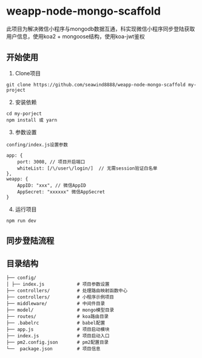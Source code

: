 # weapp-node-mongo-scaffold
此项目为解决微信小程序与mongodb数据互通，科实现微信小程序同步登陆获取用户信息，使用koa2 + mongoose结构，使用koa-jwt鉴权

## 开始使用

1. Clone项目
```
git clone https://github.com/seawind8888/weapp-node-mongo-scaffold my-project
```

2. 安装依赖
```
cd my-porject
npm install 或 yarn
```


3. 参数设置
```
confing/index.js设置参数

app: {
    port: 3008, // 项目开启端口
    whiteList: [/\/user\/login/]  // 无需session验证白名单
},
weapp: {
    AppID: "xxx", // 微信AppID
    AppSecret: "xxxxxx" 微信AppSecret
}
```

4. 运行项目

```
npm run dev
```
## 同步登陆流程


## 目录结构
```
├── config/ 
│ ├── index.js            # 项目参数设置
├── controllers/          # 处理路由映射函数中心
├── controllers/          # 小程序示例项目
├── middleware/           # 中间件目录
├── model/                # mongo模型目录
├── routes/               # koa路由目录
├── .babelrc              # babel配置
├── app.js                # 项目启动模块
├── index.js              # 项目启动入口
├── pm2.config.json       # pm2配置目录
└──  package.json         # 项目信息
```
